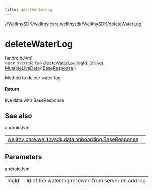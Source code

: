 ```yaml
---
title: deleteWaterLog
---
```

//[WellthySDK](../../../index.html)/[wellthy.care.wellthysdk](../index.html)/[WellthySDK](index.html)/[deleteWaterLog](delete-water-log.html)



# deleteWaterLog



[androidJvm]\
open override fun [deleteWaterLog](delete-water-log.html)(logId: [String](https://kotlinlang.org/api/latest/jvm/stdlib/kotlin/-string/index.html)): [MutableLiveData](https://developer.android.com/reference/kotlin/androidx/lifecycle/MutableLiveData.html)&lt;[BaseResponse](../../wellthy.care.wellthysdk.data.onboarding/-base-response/index.html)&gt;



Method to delete water log



#### Return



live data with BaseResponse



## See also


androidJvm

| | |
|---|---|
| [wellthy.care.wellthysdk.data.onboarding.BaseResponse](../../wellthy.care.wellthysdk.data.onboarding/-base-response/index.html) |  |



## Parameters


androidJvm

| | |
|---|---|
| logId | : id of the water log received from server on add log |




